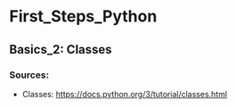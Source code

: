 # First_Steps_Python

## Basics_2: Classes
### Sources:
- Classes: https://docs.python.org/3/tutorial/classes.html
